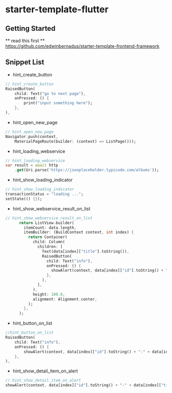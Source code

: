 # starter-template-flutter

## Getting Started
** read this first **  
https://github.com/edwinbernadus/starter-template-frontend-framework


## Snippet List
- hint_create_button
````dart
// hint_create_button
RaisedButton(
    child: Text("go to next page"),
    onPressed: () {
        print("input something here");
    },
),
````
- hint_open_new_page
````dart
// hint_open_new_page
Navigator.push(context,
    MaterialPageRoute(builder: (context) => ListPage()));
````
- hint_loading_webservice
````dart
// hint_loading_webservice
var result = await http
    .get(Uri.parse('https://jsonplaceholder.typicode.com/albums'));
````
- hint_show_loading_indicator
````dart
// hint_show_loading_indicator
transactionStatus = "loading ...";
setState(() {});
````
- hint_show_webservice_result_on_list
````dart
// hint_show_webservice_result_on_list
      return ListView.builder(
        itemCount: data.length,
        itemBuilder: (BuildContext context, int index) {
          return Container(
            child: Column(
              children: [
                Text(data[index]["title"].toString()),
                RaisedButton(
                  child: Text("info"),
                  onPressed: () {
                    showAlert(context, data[index]["id"].toString() + "-" + data[index]["title"]);
                  },
                ),
              ],
            ),
            height: 100.0,
            alignment: Alignment.center,
          );
        },
      );
````
- hint_button_on_list
````dart
//hint_button_on_list
RaisedButton(
    child: Text("info"),
    onPressed: () {
        showAlert(context, data[index]["id"].toString() + "-" + data[index]["title"]);
    },
),
````
- hint_show_detail_item_on_alert
````dart
// hint_show_detail_item_on_alert
showAlert(context, data[index]["id"].toString() + "-" + data[index]["title"]);
````